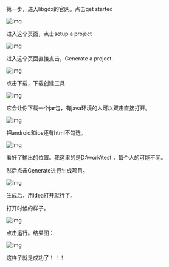 第一步，进入libgdx的官网。点击get started

![img](https://img-blog.csdnimg.cn/0bef49c20f4345c0bea04a196e438a2e.png)

进入这个页面，点击setup a project

![img](https://img-blog.csdnimg.cn/62838f8e5ee643ffbbf406363bf0bb19.png)

进入这个页面直接点击，Generate a project.

![img](https://img-blog.csdnimg.cn/1f6f34961e5d46c89416e87a1b160e8a.png)

点击下载，下载创建工具

![img](https://img-blog.csdnimg.cn/4318307624994358ac45ebcce2c8fb12.png)

它会让你下载一个jar包，有java环境的人可以双击直接打开。

![img](https://img-blog.csdnimg.cn/e4b320ca048b4c789c523142e0b5c453.png)

把android和ios还有html不勾选。

![img](https://img-blog.csdnimg.cn/2cb596615094423e8254320456fdaf21.png)

看好了输出的位置。我这里的是D:\work\test  ，每个人的可能不同。

然后点击Generate进行生成项目。

![img](https://img-blog.csdnimg.cn/f009023c37844556bc11f029457e42bd.png)

生成后，用idea打开就行了。

打开时候的样子。

![img](https://img-blog.csdnimg.cn/35dc8c60e0074c659e83dcb324c01a0d.png)

点击运行。结果图：

![img](https://img-blog.csdnimg.cn/e77b4213242341f49566d95ef99c6778.png)

这样子就是成功了！！！
